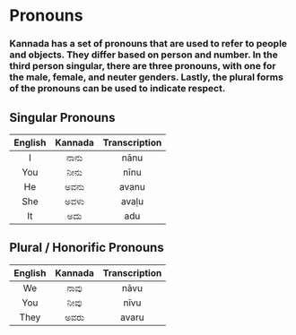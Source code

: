 # Pronouns

### Kannada has a set of pronouns that are used to refer to people and objects. They differ based on person and number. In the third person singular, there are three pronouns, with one for the male, female, and neuter genders. Lastly, the plural forms of the pronouns can be used to indicate respect.

## Singular Pronouns

| English | Kannada | Transcription |
|:-------:|:-------:|:-------------:|
|    I    |  ನಾನು   |     nānu      |
|   You   |  ನೀನು   |     nīnu      |
|   He    |  ಅವನು   |     avanu     |
|   She   |  ಅವಳು   |     avaḷu     |
|   It    |   ಅದು   |      adu      |

## Plural / Honorific Pronouns

| English | Kannada | Transcription |
|:-------:|:-------:|:-------------:|
|   We    |  ನಾವು   |     nāvu      |
|   You   |  ನೀವು   |     nīvu      |
|  They   |  ಅವರು   |     avaru     |
